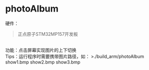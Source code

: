 # photoAlbum

硬件：
>正点原子STM32MP157开发板
</br>
功能：点击屏幕实现图片的上下切换
</br>
Tips：运行程序时需要携带图片路径，如：
>./build_arm/photoAlbum show1.bmp show2.bmp show3.bmp
